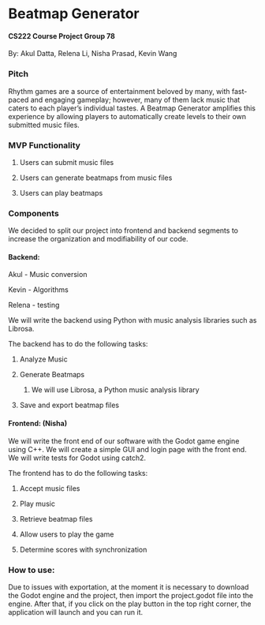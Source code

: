# Beatmap Generator

#### CS222 Course Project Group 78

By: Akul Datta, Relena Li, Nisha Prasad, Kevin Wang

### Pitch

Rhythm games are a source of entertainment beloved by many, with fast-paced and engaging gameplay; however, many of them lack music that caters to each player’s individual tastes. A Beatmap Generator amplifies this experience by allowing players to automatically create levels to their own submitted music files.

### MVP Functionality

1. Users can submit music files

2. Users can generate beatmaps from music files

3. Users can play beatmaps

### Components

We decided to split our project into frontend and backend segments to increase the organization and modifiability of our code. 

#### Backend: 

Akul - Music conversion

Kevin - Algorithms

Relena - testing

We will write the backend using Python with music analysis libraries such as Librosa.

The backend has to do the following tasks:

1. Analyze Music

2. Generate Beatmaps 
   1. We will use Librosa, a Python music analysis library
   
3. Save and export beatmap files

#### Frontend: (Nisha)

We will write the front end of our software with the Godot game engine using C++. We will create a simple GUI and login page with the front end. We will write tests for Godot using catch2.

The frontend has to do the following tasks:
1. Accept music files

2. Play music

3. Retrieve beatmap files

4. Allow users to play the game

5. Determine scores with synchronization

### How to use:

Due to issues with exportation, at the moment it is necessary to download the Godot engine and the project, then import the project.godot file into the engine. After that, if you click on the play button in the top right corner, the application will launch and you can run it.

